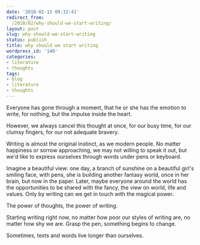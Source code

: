```yaml
---
date: '2010-02-13 09:32:41'
redirect_from:
  /2010/02/why-should-we-start-writing/
layout: post
slug: why-should-we-start-writing
status: publish
title: why should we start writing
wordpress_id: '140'
categories:
- literature
- thoughts
tags:
- blog
- literature
- thoughts
---
```


Everyone has gone through a moment, that he or she has the emotion to write, for nothing, but the impulse inside the heart.

However, we always cancel this thought at once, for our busy time, for our clumsy fingers, for our not adequate bravery.

Writing is almost the original instinct, as we modern people. No matter happiness or sorrow approaching, we may not willing to speak it out, but we'd like to express ourselves through words under pens or keyboard.

Imagine a beautiful view: one day, a branch of sunshine on a beautiful girl's smiling face, with pens, she is building another fantasy world, once in her brain, but now in the paper. Later, maybe everyone around the world has the opportunities to be shared with the fancy, the view on world, life and values. Only by writing can we get in touch with the magical power.

The power of thoughts, the power of writing.

Starting writing right now, no matter how poor our styles of writing are, no matter how shy we are. Grasp the pen, something begins to change.

Sometimes, texts and words live longer than ourselves.
